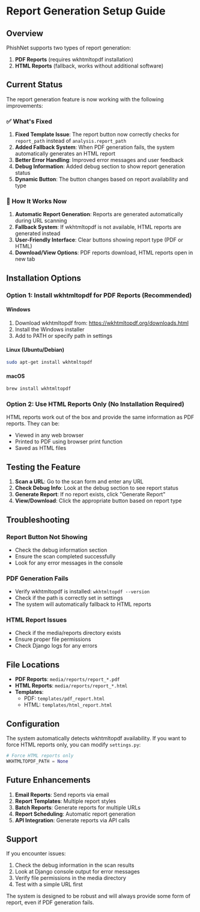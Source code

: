 # Report Generation Setup Guide

## Overview

PhishNet supports two types of report generation:

1. **PDF Reports** (requires wkhtmltopdf installation)
2. **HTML Reports** (fallback, works without additional software)

## Current Status

The report generation feature is now working with the following improvements:

### ✅ What's Fixed

1. **Fixed Template Issue**: The report button now correctly checks for `report_path` instead of `analysis.report_path`
2. **Added Fallback System**: When PDF generation fails, the system automatically generates an HTML report
3. **Better Error Handling**: Improved error messages and user feedback
4. **Debug Information**: Added debug section to show report generation status
5. **Dynamic Button**: The button changes based on report availability and type

### 🔧 How It Works Now

1. **Automatic Report Generation**: Reports are generated automatically during URL scanning
2. **Fallback System**: If wkhtmltopdf is not available, HTML reports are generated instead
3. **User-Friendly Interface**: Clear buttons showing report type (PDF or HTML)
4. **Download/View Options**: PDF reports download, HTML reports open in new tab

## Installation Options

### Option 1: Install wkhtmltopdf for PDF Reports (Recommended)

#### Windows
1. Download wkhtmltopdf from: https://wkhtmltopdf.org/downloads.html
2. Install the Windows installer
3. Add to PATH or specify path in settings

#### Linux (Ubuntu/Debian)
```bash
sudo apt-get install wkhtmltopdf
```

#### macOS
```bash
brew install wkhtmltopdf
```

### Option 2: Use HTML Reports Only (No Installation Required)

HTML reports work out of the box and provide the same information as PDF reports. They can be:
- Viewed in any web browser
- Printed to PDF using browser print function
- Saved as HTML files

## Testing the Feature

1. **Scan a URL**: Go to the scan form and enter any URL
2. **Check Debug Info**: Look at the debug section to see report status
3. **Generate Report**: If no report exists, click "Generate Report"
4. **View/Download**: Click the appropriate button based on report type

## Troubleshooting

### Report Button Not Showing
- Check the debug information section
- Ensure the scan completed successfully
- Look for any error messages in the console

### PDF Generation Fails
- Verify wkhtmltopdf is installed: `wkhtmltopdf --version`
- Check if the path is correctly set in settings
- The system will automatically fallback to HTML reports

### HTML Report Issues
- Check if the media/reports directory exists
- Ensure proper file permissions
- Check Django logs for any errors

## File Locations

- **PDF Reports**: `media/reports/report_*.pdf`
- **HTML Reports**: `media/reports/report_*.html`
- **Templates**: 
  - PDF: `templates/pdf_report.html`
  - HTML: `templates/html_report.html`

## Configuration

The system automatically detects wkhtmltopdf availability. If you want to force HTML reports only, you can modify `settings.py`:

```python
# Force HTML reports only
WKHTMLTOPDF_PATH = None
```

## Future Enhancements

1. **Email Reports**: Send reports via email
2. **Report Templates**: Multiple report styles
3. **Batch Reports**: Generate reports for multiple URLs
4. **Report Scheduling**: Automatic report generation
5. **API Integration**: Generate reports via API calls

## Support

If you encounter issues:

1. Check the debug information in the scan results
2. Look at Django console output for error messages
3. Verify file permissions in the media directory
4. Test with a simple URL first

The system is designed to be robust and will always provide some form of report, even if PDF generation fails. 